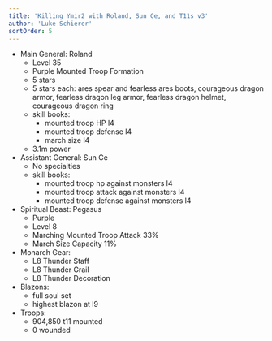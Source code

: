 ```yaml
---
title: 'Killing Ymir2 with Roland, Sun Ce, and T11s v3'
author: 'Luke Schierer'
sortOrder: 5
---
```


* Main General: Roland
  * Level 35
  * Purple Mounted Troop Formation
  * 5 stars
  * 5 stars each: ares spear and fearless ares boots, courageous dragon armor, fearless dragon leg armor, fearless dragon helmet, courageous dragon ring
  * skill books:
    * mounted troop HP l4
    * mounted troop defense l4
    * march size l4
  * 3.1m power
* Assistant General: Sun Ce
  * No specialties
  * skill books:
    * mounted troop hp against monsters l4
    * mounted troop attack against monsters l4
    * mounted troop defense against monsters l4
* Spiritual Beast: Pegasus
  * Purple
  * Level 8
  * Marching Mounted Troop Attack 33%
  * March Size Capacity 11%
* Monarch Gear:
  * L8 Thunder Staff
  * L8 Thunder Grail
  * L8 Thunder Decoration
* Blazons:
  * full soul set
  * highest blazon at l9
* Troops:
  * 904,850 t11 mounted 
  * 0 wounded

